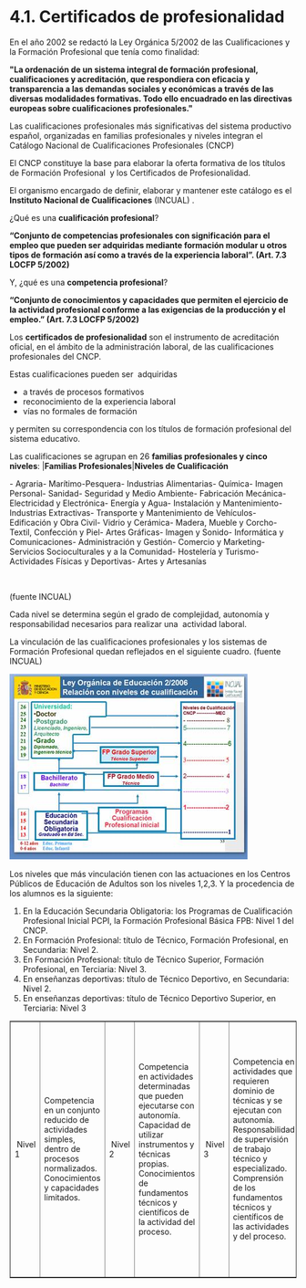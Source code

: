 
# 4.1. Certificados de profesionalidad

En el año 2002 se redactó la Ley Orgánica 5/2002 de las Cualificaciones y la Formación Profesional que tenía como finalidad:

**"La ordenación de un sistema integral de formación profesional, cualificaciones y acreditación, que respondiera con eficacia y transparencia a las demandas sociales y económicas a través de las diversas modalidades formativas. Todo ello encuadrado en las directivas europeas sobre cualificaciones profesionales."**

Las cualificaciones profesionales más significativas del sistema productivo español, organizadas en familias profesionales y niveles integran el Catálogo Nacional de Cualificaciones Profesionales (CNCP)

El CNCP constituye la base para elaborar la oferta formativa de los títulos de Formación Profesional  y los Certificados de Profesionalidad.

El organismo encargado de definir, elaborar y mantener este catálogo es el **Instituto Nacional de Cualificaciones** (INCUAL) .

¿Qué es una **cualificación profesional**?

**“Conjunto de competencias profesionales con significación para el empleo que pueden ser adquiridas mediante formación modular u otros tipos de formación así como a través de la experiencia laboral”. (Art. 7.3 LOCFP 5/2002)**

Y, ¿qué es una **competencia profesional**?

**“Conjunto de conocimientos y capacidades que permiten el ejercicio de la actividad profesional conforme a las exigencias de la producción y el empleo.” (Art. 7.3 LOCFP 5/2002)**

Los **certificados de profesionalidad** son el instrumento de acreditación oficial, en el ámbito de la administración laboral, de las cualificaciones profesionales del CNCP.

Estas cualificaciones pueden ser  adquiridas

- a través de procesos formativos
- reconocimiento de la experiencia laboral  
- vías no formales de formación

y permiten su correspondencia con los títulos de formación profesional del sistema educativo.

Las cualificaciones se agrupan en 26 **familias profesionales y cinco niveles**:
|**Familias Profesionales**|**Niveles de Cualificación**
<td width="40%">- Agraria- Marítimo-Pesquera- Industrias Alimentarias- Química- Imagen Personal- Sanidad- Seguridad y Medio Ambiente- Fabricación Mecánica- Electricidad y Electrónica- Energía y Agua- Instalación y Mantenimiento- Industrias Extractivas- Transporte y Mantenimiento de Vehículos- Edificación y Obra Civil- Vidrio y Cerámica- Madera, Mueble y Corcho- Textil, Confección y Piel- Artes Gráficas- Imagen y Sonido- Informática y Comunicaciones- Administración y Gestión- Comercio y Marketing- Servicios Socioculturales y a la Comunidad- Hostelería y Turismo- Actividades Físicas y Deportivas- Artes y Artesanías</td><td valign="top" width="60%"><table border="1" cellpadding="0" cellspacing="0" style="width: 100%;"><tbody><tr><td width="10%"> Nivel 1</td><td width="89%">Competencia en un conjunto reducido de actividades simples, dentro de procesos normalizados.<br/> Conocimientos y capacidades limitados.</td>
<td width="10%"> Nivel 2</td><td width="89%">Competencia en actividades determinadas que pueden ejecutarse con autonomía.<br/> Capacidad de utilizar instrumentos y técnicas propias. <br/> Conocimientos de fundamentos técnicos y científicos de la actividad del proceso.</td>
<td width="10%"> Nivel 3</td><td width="89%">Competencia en actividades que requieren dominio de técnicas y se ejecutan con autonomía.<br/> Responsabilidad de supervisión de trabajo técnico y especializado.<br/> Comprensión de los fundamentos técnicos y científicos de las actividades y del proceso.</td>
<td width="10%"> Nivel 4</td><td width="89%">Competencia en un amplio conjunto de actividades complejas.<br/> Diversidad de contextos con variables técnicas científicas, económicas u organizativas.<br/> Responsabilidad de supervisión de trabajo y asignación de recursos.<br/> Capacidad de innovación para planificar acciones, desarrollar proyectos, procesos, productos o servicios.</td>
<td width="10%"> Nivel 5</td><td width="89%">Competencia en un amplio conjunto de actividades muy complejas ejecutadas con gran autonomía. <br/> Diversidad de contextos que resultan, a menudo, impredecibles. <br/> Planificación de acciones y diseño de productos, procesos o servicios.<br/> Responsabilidad en dirección y gestión.<br/>  </td>

 

(fuente INCUAL)

Cada nivel se determina según el grado de complejidad, autonomía y responsabilidad necesarios para realizar una  actividad laboral.

La vinculación de las cualificaciones profesionales y los sistemas de Formación Profesional quedan reflejados en el siguiente cuadro. (fuente INCUAL)


![](img/cuadro_INCUAL.jpg)

Los niveles que más vinculación tienen con las actuaciones en los Centros Públicos de Educación de Adultos son los niveles 1,2,3. Y la procedencia de los alumnos es la siguiente:

1. En la Educación Secundaria Obligatoria: los Programas de Cualificación Profesional Inicial PCPI, la Formación Profesional Básica FPB: Nivel 1 del CNCP.
1. En Formación Profesional: título de Técnico, Formación Profesional, en Secundaria: Nivel 2.
1. En Formación Profesional: título de Técnico Superior, Formación Profesional, en Terciaria: Nivel 3.
1. En enseñanzas deportivas: título de Técnico Deportivo, en Secundaria: Nivel 2.
1. En enseñanzas deportivas: título de Técnico Deportivo Superior, en Terciaria: Nivel 3
